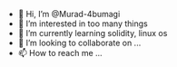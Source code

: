 - 👋 Hi, I’m @Murad-4bumagi
- 👀 I’m interested in too many things
- 🌱 I’m currently learning solidity, linux os 
- 💞️ I’m looking to collaborate on ...
- 📫 How to reach me ...

<!---
Murad-4bumagi/Murad-4bumagi is a ✨ special ✨ repository because its `README.md` (this file) appears on your GitHub profile.
You can click the Preview link to take a look at your changes.
--->
